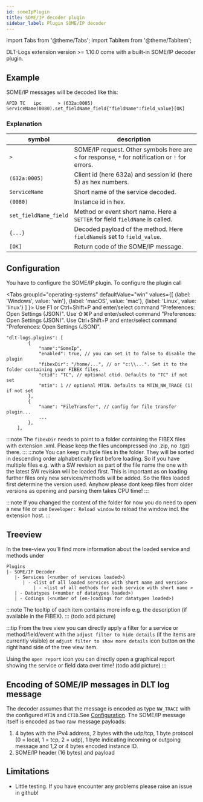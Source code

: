 ```yaml
---
id: someIpPlugin
title: SOME/IP decoder plugin
sidebar_label: Plugin SOME/IP decoder
---
```

import Tabs from '@theme/Tabs';
import TabItem from '@theme/TabItem';

DLT-Logs extension version >= 1.10.0 come with a built-in SOME/IP decoder plugin.

## Example

SOME/IP messages will be decoded like this:
```
APID TC   ipc      > (632a:0005) ServiceName(0080).set_fieldName_field{"fieldName":field_value}[OK]
```

### Explanation

symbol | description
------ | -----------
`>` | SOME/IP request. Other symbols here are `<` for response, `*` for notification or `!` for errors.
`(632a:0005)` | Client id (here 632a) and session id (here 5) as hex numbers.
`ServiceName` | Short name of the service decoded.
`(0080)` | Instance id in hex.
`set_fieldName_field` | Method or event short name. Here a `SETTER` for field `fieldName` is called.
`{...}` | Decoded payload of the method. Here `fieldName`is set to `field_value`.
`[OK]` | Return code of the SOME/IP message.

## Configuration

You have to configure the SOME/IP plugin. To configure the plugin call

<Tabs
    groupId="operating-systems"
    defaultValue="win"
    values={[
        {label: 'Windows', value: 'win'},
        {label: 'macOS', value: 'mac'},
        {label: 'Linux', value: 'linux'}
    ]
    }>
<TabItem value="win">Use F1 or Ctrl+Shift+P and enter/select command "Preferences: Open Settings (JSON)".</TabItem>
<TabItem value="mac">Use &#8679;&#8984;P and enter/select command "Preferences: Open Settings (JSON)".</TabItem>
<TabItem value="linux">Use Ctrl+Shift+P and enter/select command "Preferences: Open Settings (JSON)".</TabItem>
</Tabs>

```jsonc
"dlt-logs.plugins": [
        {
            "name":"SomeIp",
            "enabled": true, // you can set it to false to disable the plugin
            "fibexDir": "/home/...", // or "c:\\...". Set it to the folder containing your FIBEX files.
            "ctid": "TC", // optional ctid. Defaults to "TC" if not set
            "mtin": 1 // optional MTIN. Defaults to MTIN_NW_TRACE (1) if not set
        },
        {
            "name": "FileTransfer", // config for file transfer plugin...
            ...
        },
    ],
```

:::note
The `fibexDir` needs to point to a folder containing the FIBEX files with extension .xml.
Please keep the files uncompressed (no .zip, no .tgz) there.
:::
:::note
You can keep multiple files in the folder. They will be sorted in descending order alphabetically first before loading. So if you have multiple files e.g. with a SW revision as part of the file name the one with the latest SW revision will be loaded first. This is important as on loading further files only new services/methods will be added. So the files loaded first determine the version used.
Anyhow please dont keep files from older versions as opening and parsing them takes CPU time!
:::

:::note
If you changed the content of the folder for now you do need to open a new file or use `Developer: Reload window` to reload the window incl. the extension host.
:::

## Treeview

In the tree-view you'll find more information about the loaded service and methods under
```
Plugins
|- SOME/IP Decoder
   |- Services (<number of services loaded>)
      | - <list of all loaded services with short name and version>
          | - <list of all methods for each service with short name >
   | - Datatypes (<number of datatypes loaded>)
   | - Codings (<number of (en-)codings for datatypes loaded>)
```
:::note
The tooltip of each item contains more info e.g. the description (if available in the FIBEX).
:::
(todo add picture)

:::tip
From the tree view you can directly apply a filter for a service or method/field/event with the `adjust filter to hide details` (if the items are currently visible) or `adjust filter to show more details` icon button on the right hand side of the tree view item.

Using the `open report` icon you can directly open a graphical report showing the service or field data over time!
(todo add picture)
:::

## Encoding of SOME/IP messages in DLT log message

The decoder assumes that the message is encoded as type `NW_TRACE` with the configured `MTIN` and `CTID`.See [Configuration](#configuration). The SOME/IP message itself is encoded as two raw message payloads:
1. 4 bytes with the IPv4 address, 2 bytes with the udp/tcp, 1 byte protocol (0 = local, 1 = tcp, 2 = udp), 1 byte indicating incoming or outgoing message and 1,2 or 4 bytes encoded instance ID.
2. SOME/IP header (16 bytes) and payload

## Limitations

- Little testing. If you have encounter any problems please raise an issue in github!
